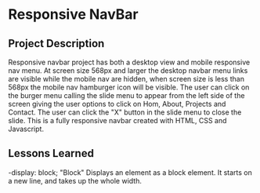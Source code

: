 # Responsive NavBar

## Project Description

Responsive navbar project has both a desktop view and mobile responsive nav menu. At screen size 568px and larger the desktop navbar menu links are visible while the mobile nav are hidden, when screen size is less than 568px the mobile nav hamburger icon will be visible. The user can click on the burger menu calling the slide menu to appear from the left side of the screen giving the user options to click on Hom, About, Projects and Contact. The user can click the "X" button in the slide menu to close the slide. This is a fully responsive navbar created with HTML, CSS and Javascript.  

## Lessons Learned

-display: block; "Block" Displays an element as a block element. It starts on a new line, and takes up the whole width.
